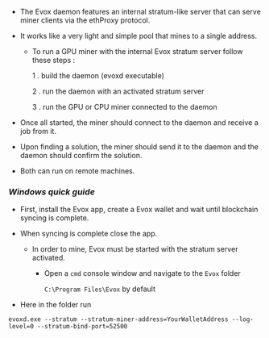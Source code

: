 
* The Evox daemon features an internal stratum-like server that can serve miner clients via the ethProxy protocol. 
* It works like a very light and simple pool that mines to a single address.
    * To run a GPU miner with the internal Evox stratum server follow these steps :

        1 . build the daemon (evoxd executable)

        2 . run the daemon with an activated stratum server

        3 . run the GPU or CPU miner connected to the daemon

* Once all started, the miner should connect to the daemon and receive a job from it.
* Upon finding a solution, the miner should send it to the daemon and the daemon should confirm the solution.
* Both can run on remote machines.

### _Windows quick guide_

* First, install the Evox app, create a Evox wallet and wait until blockchain syncing is complete. 
* When syncing is complete close the app.
    * In order to mine, Evox must be started with the stratum server activated. 
        * Open a `cmd` console window and navigate to the `Evox` folder 

            `C:\Program Files\Evox`  by default

* Here in the folder run

```
evoxd.exe --stratum --stratum-miner-address=YourWalletAddress --log-level=0 --stratum-bind-port=52500 
```

